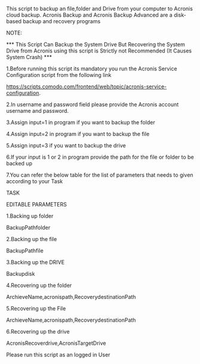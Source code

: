 This script  to backup  an file,folder and Drive from your computer to Acronis cloud backup. Acronis Backup and Acronis Backup Advanced are a disk-based backup and recovery programs

NOTE:

*** This Script Can Backup the System Drive But Recovering the System Drive from Acronis using this script is Strictly not Recommended (It Causes System Crash) ***

1.Before running this script its mandatory you run the Acronis Service Configuration script from the following link

https://scripts.comodo.com/frontend/web/topic/acronis-service-configuration.

2.In username and password field please provide the Acronis account username and password.

3.Assign input=1 in program if you want to backup the folder

4.Assign input=2 in program if you want to backup the file

5.Assign input=3 if you want to backup the drive

6.If your input is 1 or 2 in program provide the path for the file or folder to be backed up

7.You can refer the below table for the list of parameters that needs to given according to your Task

TASK
	

EDITABLE PARAMETERS

1.Backing up folder
	

BackupPathfolder

2.Backing up the file
	

BackupPathfile

3.Backing up the DRIVE
	

Backupdisk

4.Recovering up the folder
	

ArchieveName,acronispath,RecoverydestinationPath

5.Recovering up the File
	

ArchieveName,acronispath,RecoverydestinationPath

6.Recovering up the drive
	

AcronisRecoverdrive,AcronisTargetDrive

Please run this script as an logged in User
